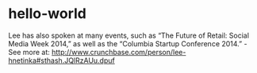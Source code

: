 hello-world
===========
Lee has also spoken at many events, such as “The Future of Retail: Social Media Week 2014,” as well as the “Columbia Startup Conference 2014.” - See more at: http://www.crunchbase.com/person/lee-hnetinka#sthash.JQlRzAUu.dpuf

